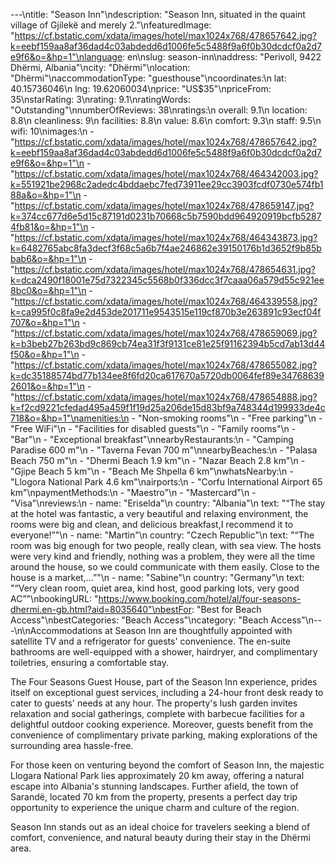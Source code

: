 ---\ntitle: "Season Inn"\ndescription: "Season Inn, situated in the quaint village of Gjilekë and merely 2."\nfeaturedImage: "https://cf.bstatic.com/xdata/images/hotel/max1024x768/478657642.jpg?k=eebf159aa8af36dad4c03abdedd6d1006fe5c5488f9a6f0b30dcdcf0a2d7e9f6&o=&hp=1"\nlanguage: en\nslug: season-inn\naddress: "Perivoll, 9422 Dhërmi, Albania"\ncity: "Dhërmi"\nlocation: "Dhërmi"\naccommodationType: "guesthouse"\ncoordinates:\n  lat: 40.15736046\n  lng: 19.62060034\nprice: "US$35"\npriceFrom: 35\nstarRating: 3\nrating: 9.1\nratingWords: "Outstanding"\nnumberOfReviews: 38\nratings:\n  overall: 9.1\n  location: 8.8\n  cleanliness: 9\n  facilities: 8.8\n  value: 8.6\n  comfort: 9.3\n  staff: 9.5\n  wifi: 10\nimages:\n  - "https://cf.bstatic.com/xdata/images/hotel/max1024x768/478657642.jpg?k=eebf159aa8af36dad4c03abdedd6d1006fe5c5488f9a6f0b30dcdcf0a2d7e9f6&o=&hp=1"\n  - "https://cf.bstatic.com/xdata/images/hotel/max1024x768/464342003.jpg?k=551921be2968c2adedc4bddaebc7fed73911ee29cc3903fcdf0730e574fb188a&o=&hp=1"\n  - "https://cf.bstatic.com/xdata/images/hotel/max1024x768/478659147.jpg?k=374cc677d6e5d15c87191d0231b70668c5b7590bdd964920919bcfb52874fb81&o=&hp=1"\n  - "https://cf.bstatic.com/xdata/images/hotel/max1024x768/464343873.jpg?k=6482765abc8fa3decf3f68c5a6b7f4ae246862e39150176b1d3652f9b85bbab6&o=&hp=1"\n  - "https://cf.bstatic.com/xdata/images/hotel/max1024x768/478654631.jpg?k=dca2490f18001e75d7322345c5568b0f336dcc3f7caaa06a579d55c921ee8bc0&o=&hp=1"\n  - "https://cf.bstatic.com/xdata/images/hotel/max1024x768/464339558.jpg?k=ca995f0c8fa9e2d453de201711e9543515e119cf870b3e263891c93ecf04f707&o=&hp=1"\n  - "https://cf.bstatic.com/xdata/images/hotel/max1024x768/478659069.jpg?k=b3beb27b263bd9c869cb74ea31f3f9131ce81e25f91162394b5cd7ab13d44f50&o=&hp=1"\n  - "https://cf.bstatic.com/xdata/images/hotel/max1024x768/478655082.jpg?k=dc35188574bd77b134ee8f6fd20ca617670a5720db0064fef89e347686392601&o=&hp=1"\n  - "https://cf.bstatic.com/xdata/images/hotel/max1024x768/478654888.jpg?k=f2cd9221cfedad495a459f1f19d25a206de15d83bf9a748344d199933de4c718&o=&hp=1"\namenities:\n  - "Non-smoking rooms"\n  - "Free parking"\n  - "Free WiFi"\n  - "Facilities for disabled guests"\n  - "Family rooms"\n  - "Bar"\n  - "Exceptional breakfast"\nnearbyRestaurants:\n  - "Camping Paradise 600 m"\n  - "Taverna Fevan 700 m"\nnearbyBeaches:\n  - "Palasa Beach 750 m"\n  - "Dhermi Beach 1.9 km"\n  - "Nazar Beach 2.8 km"\n  - "Gjipe Beach 5 km"\n  - "Beach Me Shpella 6 km"\nwhatsNearby:\n  - "Llogora National Park 4.6 km"\nairports:\n  - "Corfu International Airport 65 km"\npaymentMethods:\n  - "Maestro"\n  - "Mastercard"\n  - "Visa"\nreviews:\n  - name: "Eriselda"\n    country: "Albania"\n    text: "“The stay at the hotel was fantastic, a very beautiful and relaxing environment, the rooms were big and clean, and delicious breakfast,I recommend it to everyone!”"\n  - name: "Martin"\n    country: "Czech Republic"\n    text: "“The room was big enough for two people, really clean, with sea view. The hosts were very kind and friendly, nothing was a problem, they were all the time around the house, so we could communicate with them easily. Close to the house is a market,...”"\n  - name: "Sabine"\n    country: "Germany"\n    text: "“Very clean room, quiet area, kind host, good parking lots, very good AC”"\nbookingURL: "https://www.booking.com/hotel/al/four-seasons-dhermi.en-gb.html?aid=8035640"\nbestFor: "Best for Beach Access"\nbestCategories: "Beach Access"\ncategory: "Beach Access"\n---\n\nAccommodations at Season Inn are thoughtfully appointed with satellite TV and a refrigerator for guests' convenience. The en-suite bathrooms are well-equipped with a shower, hairdryer, and complimentary toiletries, ensuring a comfortable stay.

The Four Seasons Guest House, part of the Season Inn experience, prides itself on exceptional guest services, including a 24-hour front desk ready to cater to guests' needs at any hour. The property's lush garden invites relaxation and social gatherings, complete with barbecue facilities for a delightful outdoor cooking experience. Moreover, guests benefit from the convenience of complimentary private parking, making explorations of the surrounding area hassle-free.

For those keen on venturing beyond the comfort of Season Inn, the majestic Llogara National Park lies approximately 20 km away, offering a natural escape into Albania's stunning landscapes. Further afield, the town of Sarandë, located 70 km from the property, presents a perfect day trip opportunity to experience the unique charm and culture of the region.

Season Inn stands out as an ideal choice for travelers seeking a blend of comfort, convenience, and natural beauty during their stay in the Dhërmi area.